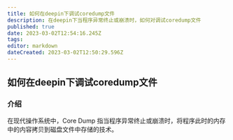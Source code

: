```yaml
---
title: 如何在deepin下调试coredump文件
description: 在deepin下当程序异常终止或崩溃时，如何对调试coredump文件
published: true
date: 2023-03-02T12:54:16.245Z
tags: 
editor: markdown
dateCreated: 2023-03-02T12:50:29.596Z
---
```


## 如何在deepin下调试coredump文件

### 介绍
在现代操作系统中，Core Dump 指当程序异常终止或崩溃时，将程序此时的内存中的内容拷贝到磁盘文件中存储的技术。
